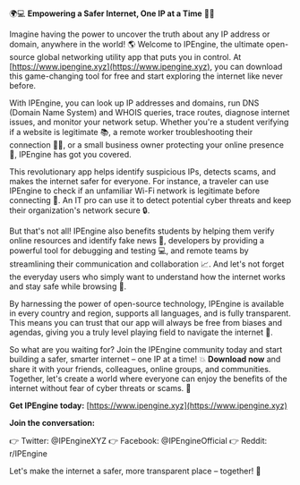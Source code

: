 🌍💻 **Empowering a Safer Internet, One IP at a Time** 📡🔋

Imagine having the power to uncover the truth about any IP address or domain, anywhere in the world! 🌎 Welcome to IPEngine, the ultimate open-source global networking utility app that puts you in control. At [https://www.ipengine.xyz](https://www.ipengine.xyz), you can download this game-changing tool for free and start exploring the internet like never before.

With IPEngine, you can look up IP addresses and domains, run DNS (Domain Name System) and WHOIS queries, trace routes, diagnose internet issues, and monitor your network setup. Whether you're a student verifying if a website is legitimate 📚, a remote worker troubleshooting their connection 🏃‍♂️, or a small business owner protecting your online presence 💼, IPEngine has got you covered.

This revolutionary app helps identify suspicious IPs, detects scams, and makes the internet safer for everyone. For instance, a traveler can use IPEngine to check if an unfamiliar Wi-Fi network is legitimate before connecting 🚀. An IT pro can use it to detect potential cyber threats and keep their organization's network secure 🔒.

But that's not all! IPEngine also benefits students by helping them verify online resources and identify fake news 📰, developers by providing a powerful tool for debugging and testing 💻, and remote teams by streamlining their communication and collaboration 📈. And let's not forget the everyday users who simply want to understand how the internet works and stay safe while browsing 👀.

By harnessing the power of open-source technology, IPEngine is available in every country and region, supports all languages, and is fully transparent. This means you can trust that our app will always be free from biases and agendas, giving you a truly level playing field to navigate the internet 🌈.

So what are you waiting for? Join the IPEngine community today and start building a safer, smarter internet – one IP at a time! 💥 **Download now** and share it with your friends, colleagues, online groups, and communities. Together, let's create a world where everyone can enjoy the benefits of the internet without fear of cyber threats or scams. 🌟

**Get IPEngine today:** [https://www.ipengine.xyz](https://www.ipengine.xyz)

**Join the conversation:**

👉 Twitter: @IPEngineXYZ
👉 Facebook: @IPEngineOfficial
👉 Reddit: r/IPEngine

Let's make the internet a safer, more transparent place – together! 🌟